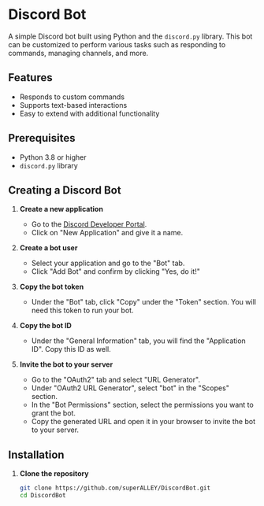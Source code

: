 # Discord Bot

A simple Discord bot built using Python and the `discord.py` library. This bot can be customized to perform various tasks such as responding to commands, managing channels, and more.

## Features

- Responds to custom commands
- Supports text-based interactions
- Easy to extend with additional functionality

## Prerequisites

- Python 3.8 or higher
- `discord.py` library

## Creating a Discord Bot

1. **Create a new application**

   - Go to the [Discord Developer Portal](https://discord.com/developers/applications).
   - Click on "New Application" and give it a name.

2. **Create a bot user**

   - Select your application and go to the "Bot" tab.
   - Click "Add Bot" and confirm by clicking "Yes, do it!"

3. **Copy the bot token**

   - Under the "Bot" tab, click "Copy" under the "Token" section. You will need this token to run your bot.

4. **Copy the bot ID**

   - Under the "General Information" tab, you will find the "Application ID". Copy this ID as well.

5. **Invite the bot to your server**

   - Go to the "OAuth2" tab and select "URL Generator".
   - Under "OAuth2 URL Generator", select "bot" in the "Scopes" section.
   - In the "Bot Permissions" section, select the permissions you want to grant the bot.
   - Copy the generated URL and open it in your browser to invite the bot to your server.

## Installation

1. **Clone the repository**

   ```bash
   git clone https://github.com/superALLEY/DiscordBot.git
   cd DiscordBot
